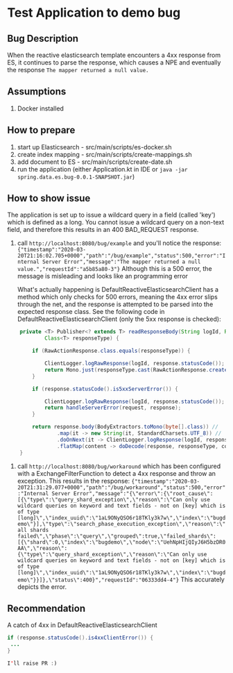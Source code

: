 # Test Application to demo bug

## Bug Description
When the reactive elasticsearch template encounters a 4xx response from ES, it continues to parse
the response, which causes a NPE and eventually the response `The mapper returned a null value.`

## Assumptions
1) Docker installed

## How to prepare
1) start up Elasticsearch - src/main/scripts/es-docker.sh
2) create index mapping - src/main/scripts/create-mappings.sh
3) add document to ES - src/main/scripts/create-date.sh
4) run the application (either Application.kt in IDE or `java -jar spring.data.es.bug-0.0.1-SNAPSHOT.jar`)

## How to show issue
The application is set up to issue a wildcard query in a field (called 'key') which is defined as
a long. You cannot issue a wildcard query on a non-text field, and therefore this results in an
400 BAD_REQUEST response.
1) call `http://localhost:8080/bug/example` and you'll notice the response:
    `{"timestamp":"2020-03-20T21:16:02.705+0000","path":"/bug/example","status":500,"error":"Internal Server Error","message":"The mapper returned a null value.","requestId":"a5b85a80-3"}`
    Although this is a 500 error, the message is misleading and looks like an programming error

    What's actually happening is DefaultReactiveElasticsearchClient has a method which only checks for 500 errors,
    meaning the 4xx error slips through the net, and the response is attempted to be parsed into the expected response
    class. See the following code in DefaultReactiveElasticsearchClient (only the 5xx response is checked):

```java
	private <T> Publisher<? extends T> readResponseBody(String logId, Request request, ClientResponse response,
			Class<T> responseType) {

		if (RawActionResponse.class.equals(responseType)) {

			ClientLogger.logRawResponse(logId, response.statusCode());
			return Mono.just(responseType.cast(RawActionResponse.create(response)));
		}

		if (response.statusCode().is5xxServerError()) {

			ClientLogger.logRawResponse(logId, response.statusCode());
			return handleServerError(request, response);
		}

		return response.body(BodyExtractors.toMono(byte[].class)) //
				.map(it -> new String(it, StandardCharsets.UTF_8)) //
				.doOnNext(it -> ClientLogger.logResponse(logId, response.statusCode(), it)) //
				.flatMap(content -> doDecode(response, responseType, content));
	}
```

1) call `http://localhost:8080/bug/workaround` which has been configured with a ExchangeFilterFunction to detect a 4xx
response and throw an exception. This results in the response:
`{"timestamp":"2020-03-20T21:31:29.077+0000","path":"/bug/workaround","status":500,"error":"Internal Server Error","message":"{\"error\":{\"root_cause\":[{\"type\":\"query_shard_exception\",\"reason\":\"Can only use wildcard queries on keyword and text fields - not on [key] which is of type [long]\",\"index_uuid\":\"1aL9ONyQSO6r18TKly3k7w\",\"index\":\"bugdemo\"}],\"type\":\"search_phase_execution_exception\",\"reason\":\"all shards failed\",\"phase\":\"query\",\"grouped\":true,\"failed_shards\":[{\"shard\":0,\"index\":\"bugdemo\",\"node\":\"UehNpHIjQIyJ6H5bzDR0AA\",\"reason\":{\"type\":\"query_shard_exception\",\"reason\":\"Can only use wildcard queries on keyword and text fields - not on [key] which is of type [long]\",\"index_uuid\":\"1aL9ONyQSO6r18TKly3k7w\",\"index\":\"bugdemo\"}}]},\"status\":400}","requestId":"06333dd4-4"}`
This accurately depicts the error.

## Recommendation
A catch of 4xx in DefaultReactiveElasticsearchClient
```java
if (response.statusCode().is4xxClientError()) {
 ...
}

I'll raise PR :)
```

